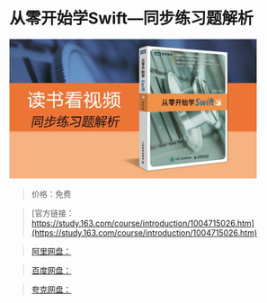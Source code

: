# 从零开始学Swift—同步练习题解析

![img](../../../assets/study163/free/1BA25E460228DA881F7CF90F4A48CB7F.jpg)

> 价格：免费

> [官方链接：https://study.163.com/course/introduction/1004715026.htm](https://study.163.com/course/introduction/1004715026.htm)

> [阿里网盘：]()

> [百度网盘：]()

> [夸克网盘：]()
